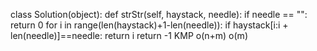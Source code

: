 class Solution(object):
    def strStr(self, haystack, needle):
        if needle == "":
            return 0 
        for i in range(len(haystack)+1-len(needle)):
            if haystack[i:i + len(needle)]==needle:
                return i
        return -1
        KMP
        o(n+m)
        o(m)  
